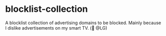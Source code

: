 # blocklist-collection
A blocklist collection of advertising domains to be blocked. Mainly because I dislike advertisements on my smart TV. (👀 @LG)
